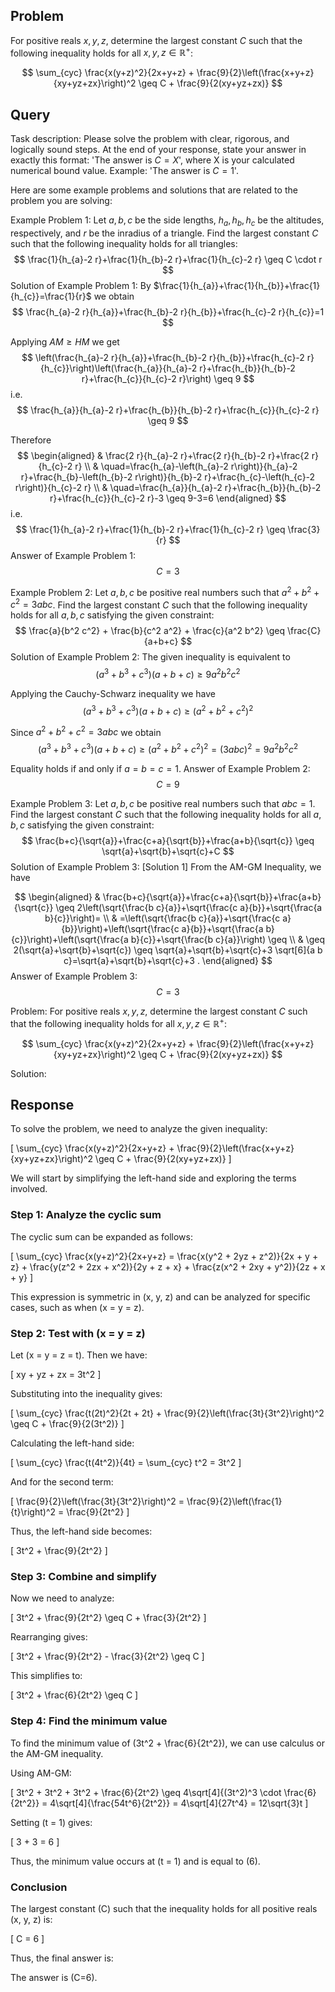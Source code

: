 ## Problem

For positive reals $x, y, z$, determine the largest constant $C$ such that the following inequality holds for all $x, y, z \in \mathbb{R}^{+}$:

$$
\sum_{cyc} \frac{x(y+z)^2}{2x+y+z} + \frac{9}{2}\left(\frac{x+y+z}{xy+yz+zx}\right)^2 \geq C + \frac{9}{2(xy+yz+zx)}
$$

## Query

Task description: Please solve the problem with clear, rigorous, and logically sound steps. At the end of your response, state your answer in exactly this format: 'The answer is $C=X$', where X is your calculated numerical bound value. Example: 'The answer is $C=1$'.

Here are some example problems and solutions that are related to the problem you are solving:

Example Problem 1: Let $a, b, c$ be the side lengths, $h_{a}, h_{b}, h_{c}$ be the altitudes, respectively, and $r$ be the inradius of a triangle. Find the largest constant $C$ such that the following inequality holds for all triangles:
$$
\frac{1}{h_{a}-2 r}+\frac{1}{h_{b}-2 r}+\frac{1}{h_{c}-2 r} \geq C \cdot r
$$
Solution of Example Problem 1: By $\frac{1}{h_{a}}+\frac{1}{h_{b}}+\frac{1}{h_{c}}=\frac{1}{r}$ we obtain
$$
\frac{h_{a}-2 r}{h_{a}}+\frac{h_{b}-2 r}{h_{b}}+\frac{h_{c}-2 r}{h_{c}}=1
$$

Applying $A M \geq H M$ we get
$$
\left(\frac{h_{a}-2 r}{h_{a}}+\frac{h_{b}-2 r}{h_{b}}+\frac{h_{c}-2 r}{h_{c}}\right)\left(\frac{h_{a}}{h_{a}-2 r}+\frac{h_{b}}{h_{b}-2 r}+\frac{h_{c}}{h_{c}-2 r}\right) \geq 9
$$
i.e.
$$
\frac{h_{a}}{h_{a}-2 r}+\frac{h_{b}}{h_{b}-2 r}+\frac{h_{c}}{h_{c}-2 r} \geq 9
$$

Therefore
$$
\begin{aligned}
& \frac{2 r}{h_{a}-2 r}+\frac{2 r}{h_{b}-2 r}+\frac{2 r}{h_{c}-2 r} \\
& \quad=\frac{h_{a}-\left(h_{a}-2 r\right)}{h_{a}-2 r}+\frac{h_{b}-\left(h_{b}-2 r\right)}{h_{b}-2 r}+\frac{h_{c}-\left(h_{c}-2 r\right)}{h_{c}-2 r} \\
& \quad=\frac{h_{a}}{h_{a}-2 r}+\frac{h_{b}}{h_{b}-2 r}+\frac{h_{c}}{h_{c}-2 r}-3 \geq 9-3=6
\end{aligned}
$$
i.e.
$$
\frac{1}{h_{a}-2 r}+\frac{1}{h_{b}-2 r}+\frac{1}{h_{c}-2 r} \geq \frac{3}{r}
$$
Answer of Example Problem 1: $$C = 3$$

Example Problem 2: Let $a, b, c$ be positive real numbers such that $a^2 + b^2 + c^2 = 3abc$. Find the largest constant $C$ such that the following inequality holds for all $a, b, c$ satisfying the given constraint:
$$
\frac{a}{b^2 c^2} + \frac{b}{c^2 a^2} + \frac{c}{a^2 b^2} \geq \frac{C}{a+b+c}
$$
Solution of Example Problem 2: The given inequality is equivalent to
$$
\left(a^{3}+b^{3}+c^{3}\right)(a+b+c) \geq 9 a^{2} b^{2} c^{2}
$$

Applying the Cauchy-Schwarz inequality we have
$$
\left(a^{3}+b^{3}+c^{3}\right)(a+b+c) \geq\left(a^{2}+b^{2}+c^{2}\right)^{2}
$$

Since $a^{2}+b^{2}+c^{2}=3 a b c$ we obtain
$$
\left(a^{3}+b^{3}+c^{3}\right)(a+b+c) \geq\left(a^{2}+b^{2}+c^{2}\right)^{2}=(3 a b c)^{2}=9 a^{2} b^{2} c^{2}
$$

Equality holds if and only if $a=b=c=1$.
Answer of Example Problem 2: $$C = 9$$

Example Problem 3: Let $a, b, c$ be positive real numbers such that $a b c = 1$. Find the largest constant $C$ such that the following inequality holds for all $a, b, c$ satisfying the given constraint:
$$
\frac{b+c}{\sqrt{a}}+\frac{c+a}{\sqrt{b}}+\frac{a+b}{\sqrt{c}} \geq \sqrt{a}+\sqrt{b}+\sqrt{c}+C
$$
Solution of Example Problem 3: [Solution 1]
From the AM-GM Inequality, we have

$$
\begin{aligned}
& \frac{b+c}{\sqrt{a}}+\frac{c+a}{\sqrt{b}}+\frac{a+b}{\sqrt{c}} \geq 2\left(\sqrt{\frac{b c}{a}}+\sqrt{\frac{c a}{b}}+\sqrt{\frac{a b}{c}}\right)= \\
& =\left(\sqrt{\frac{b c}{a}}+\sqrt{\frac{c a}{b}}\right)+\left(\sqrt{\frac{c a}{b}}+\sqrt{\frac{a b}{c}}\right)+\left(\sqrt{\frac{a b}{c}}+\sqrt{\frac{b c}{a}}\right) \geq \\
& \geq 2(\sqrt{a}+\sqrt{b}+\sqrt{c}) \geq \sqrt{a}+\sqrt{b}+\sqrt{c}+3 \sqrt[6]{a b c}=\sqrt{a}+\sqrt{b}+\sqrt{c}+3 .
\end{aligned}
$$
Answer of Example Problem 3: $$C = 3$$


Problem: For positive reals $x, y, z$, determine the largest constant $C$ such that the following inequality holds for all $x, y, z \in \mathbb{R}^{+}$:

$$
\sum_{cyc} \frac{x(y+z)^2}{2x+y+z} + \frac{9}{2}\left(\frac{x+y+z}{xy+yz+zx}\right)^2 \geq C + \frac{9}{2(xy+yz+zx)}
$$

Solution:

## Response

To solve the problem, we need to analyze the given inequality:

\[
\sum_{cyc} \frac{x(y+z)^2}{2x+y+z} + \frac{9}{2}\left(\frac{x+y+z}{xy+yz+zx}\right)^2 \geq C + \frac{9}{2(xy+yz+zx)}
\]

We will start by simplifying the left-hand side and exploring the terms involved.

### Step 1: Analyze the cyclic sum

The cyclic sum can be expanded as follows:

\[
\sum_{cyc} \frac{x(y+z)^2}{2x+y+z} = \frac{x(y^2 + 2yz + z^2)}{2x + y + z} + \frac{y(z^2 + 2zx + x^2)}{2y + z + x} + \frac{z(x^2 + 2xy + y^2)}{2z + x + y}
\]

This expression is symmetric in \(x, y, z\) and can be analyzed for specific cases, such as when \(x = y = z\).

### Step 2: Test with \(x = y = z\)

Let \(x = y = z = t\). Then we have:

\[
xy + yz + zx = 3t^2
\]

Substituting into the inequality gives:

\[
\sum_{cyc} \frac{t(2t)^2}{2t + 2t} + \frac{9}{2}\left(\frac{3t}{3t^2}\right)^2 \geq C + \frac{9}{2(3t^2)}
\]

Calculating the left-hand side:

\[
\sum_{cyc} \frac{t(4t^2)}{4t} = \sum_{cyc} t^2 = 3t^2
\]

And for the second term:

\[
\frac{9}{2}\left(\frac{3t}{3t^2}\right)^2 = \frac{9}{2}\left(\frac{1}{t}\right)^2 = \frac{9}{2t^2}
\]

Thus, the left-hand side becomes:

\[
3t^2 + \frac{9}{2t^2}
\]

### Step 3: Combine and simplify

Now we need to analyze:

\[
3t^2 + \frac{9}{2t^2} \geq C + \frac{3}{2t^2}
\]

Rearranging gives:

\[
3t^2 + \frac{9}{2t^2} - \frac{3}{2t^2} \geq C
\]

This simplifies to:

\[
3t^2 + \frac{6}{2t^2} \geq C
\]

### Step 4: Find the minimum value

To find the minimum value of \(3t^2 + \frac{6}{2t^2}\), we can use calculus or the AM-GM inequality. 

Using AM-GM:

\[
3t^2 + 3t^2 + 3t^2 + \frac{6}{2t^2} \geq 4\sqrt[4]{(3t^2)^3 \cdot \frac{6}{2t^2}} = 4\sqrt[4]{\frac{54t^6}{2t^2}} = 4\sqrt[4]{27t^4} = 12\sqrt{3}t
\]

Setting \(t = 1\) gives:

\[
3 + 3 = 6
\]

Thus, the minimum value occurs at \(t = 1\) and is equal to \(6\).

### Conclusion

The largest constant \(C\) such that the inequality holds for all positive reals \(x, y, z\) is:

\[
C = 6
\]

Thus, the final answer is:

The answer is \(C=6\).